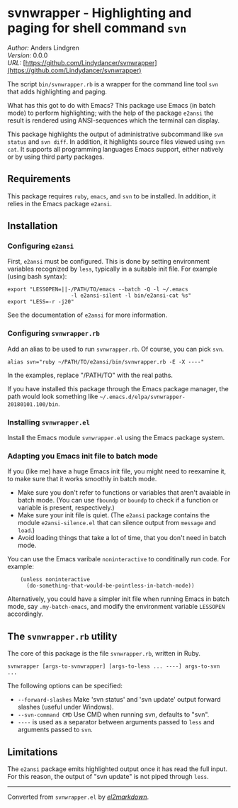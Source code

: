 # svnwrapper - Highlighting and paging for shell command `svn`

*Author:* Anders Lindgren<br>
*Version:* 0.0.0<br>
*URL:* [https://github.com/Lindydancer/svnwrapper](https://github.com/Lindydancer/svnwrapper)<br>

The script `bin/svnwrapper.rb` is a wrapper for the command line
tool `svn` that adds highlighting and paging.

What has this got to do with Emacs?  This package use Emacs (in
batch mode) to perform highlighting; with the help of the package
`e2ansi` the result is rendered using ANSI-sequences which the
terminal can display.

This package highlights the output of administrative subcommand like
`svn status` and `svn diff`.  In addition, it highlights source
files viewed using `svn cat`.  It supports all programming languages
Emacs support, either natively or by using third party packages.

## Requirements

This package requires `ruby`, `emacs`, and `svn` to be installed.
In addition, it relies in the Emacs package `e2ansi`.

## Installation

### Configuring `e2ansi`

First, `e2ansi` must be configured.  This is done by setting
environment variables recognized by `less`, typically in a suitable
init file.  For example (using bash syntax):

    export "LESSOPEN=||-/PATH/TO/emacs --batch -Q -l ~/.emacs
                        -l e2ansi-silent -l bin/e2ansi-cat %s"
    export "LESS=-r -j20"

See the documentation of `e2ansi` for more information.

### Configuring `svnwrapper.rb`

Add an alias to be used to run `svnwrapper.rb`.  Of course, you can
pick `svn`.

    alias svn="ruby ~/PATH/TO/e2ansi/bin/svnwrapper.rb -E -X ----"

In the examples, replace "/PATH/TO" with the real paths.

If you have installed this package through the Emacs package
manager, the path would look something like
`~/.emacs.d/elpa/svnwrapper-20180101.100/bin`.

### Installing `svnwrapper.el`

Install the Emacs module `svnwrapper.el` using the Emacs package
system.

### Adapting you Emacs init file to batch mode

If you (like me) have a huge Emacs init file, you might need to
reexamine it, to make sure that it works smoothly in batch mode.

* Make sure you don't refer to functions or variables that aren't
  avaiable in batch mode.  (You can use `fboundp` or `boundp` to
  check if a function or variable is present, respectively.)
* Make sure your init file is quiet.  (The `e2ansi` package
  contains the module `e2ansi-silence.el` that can silence output
  from `message` and `load`.)
* Avoid loading things that take a lot of time, that you don't need
  in batch mode.

You can use the Emacs varibale `noninteractive` to conditinally run
code.  For example:

        (unless noninteractive
          (do-something-that-would-be-pointless-in-batch-mode))

Alternatively, you could have a simpler init file when running
Emacs in batch mode, say `.my-batch-emacs`, and modify the
environment variable `LESSOPEN` accordingly.

## The `svnwrapper.rb` utility

The core of this package is the file `svnwrapper.rb`, written in Ruby.

    svnwrapper [args-to-svnwrapper] [args-to-less ... ----] args-to-svn ...

The following options can be specified:

* `--forward-slashes` Make 'svn status' and 'svn update' output
  forward slashes (useful under Windows).
* `--svn-command CMD` Use CMD when running svn, defaults to "svn".
* `----` is used as a separator between arguments passed to `less`
  and arguments passed to `svn`.

## Limitations

The `e2ansi` package emits highlighted output once it has read the
full input.  For this reason, the output of "svn update" is not
piped through `less`.


---
Converted from `svnwrapper.el` by [*el2markdown*](https://github.com/Lindydancer/el2markdown).

